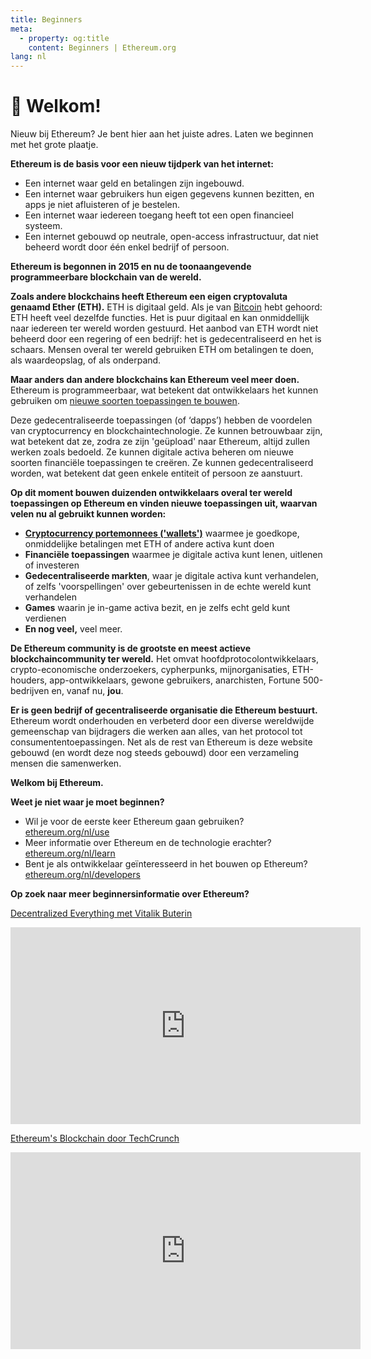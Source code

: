 ```yaml
---
title: Beginners
meta:
  - property: og:title
    content: Beginners | Ethereum.org
lang: nl
---
```


# :wave: Welkom!

Nieuw bij Ethereum? Je bent hier aan het juiste adres. Laten we beginnen met het grote plaatje.

**Ethereum is de basis voor een nieuw tijdperk van het internet:**

- Een internet waar geld en betalingen zijn ingebouwd.
- Een internet waar gebruikers hun eigen gegevens kunnen bezitten, en apps je niet afluisteren of je bestelen.
- Een internet waar iedereen toegang heeft tot een open financieel systeem.
- Een internet gebouwd op neutrale, open-access infrastructuur, dat niet beheerd wordt door één enkel bedrijf of persoon.

**Ethereum is begonnen in 2015 en nu de toonaangevende programmeerbare blockchain van de wereld.**

**Zoals andere blockchains heeft Ethereum een eigen cryptovaluta genaamd Ether (ETH).** ETH is digitaal geld. Als je van [Bitcoin](http://bitcoin.org/) hebt gehoord: ETH heeft veel dezelfde functies. Het is puur digitaal en kan onmiddellijk naar iedereen ter wereld worden gestuurd. Het aanbod van ETH wordt niet beheerd door een regering of een bedrijf: het is gedecentraliseerd en het is schaars. Mensen overal ter wereld gebruiken ETH om betalingen te doen, als waardeopslag, of als onderpand.

**Maar anders dan andere blockchains kan Ethereum veel meer doen.** Ethereum is programmeerbaar, wat betekent dat ontwikkelaars het kunnen gebruiken om [nieuwe soorten toepassingen te bouwen](/nl/use/#1-use-an-application-built-on-ethereum).

Deze gedecentraliseerde toepassingen (of ‘dapps’) hebben de voordelen van cryptocurrency en blockchaintechnologie. Ze kunnen betrouwbaar zijn, wat betekent dat ze, zodra ze zijn 'geüpload' naar Ethereum, altijd zullen werken zoals bedoeld. Ze kunnen digitale activa beheren om nieuwe soorten financiële toepassingen te creëren. Ze kunnen gedecentraliseerd worden, wat betekent dat geen enkele entiteit of persoon ze aanstuurt.

**Op dit moment bouwen duizenden ontwikkelaars overal ter wereld toepassingen op Ethereum en vinden nieuwe toepassingen uit, waarvan velen nu al gebruikt kunnen worden:**

- [**Cryptocurrency portemonnees ('wallets')**](/nl/use/#3-what-is-a-wallet-and-which-one-should-i-use) waarmee je goedkope, onmiddelijke betalingen met ETH of andere activa kunt doen
- **Financiële toepassingen** waarmee je digitale activa kunt lenen, uitlenen of investeren
- **Gedecentraliseerde markten**, waar je digitale activa kunt verhandelen, of zelfs 'voorspellingen' over gebeurtenissen in de echte wereld kunt verhandelen
- **Games** waarin je in-game activa bezit, en je zelfs echt geld kunt verdienen
- **En nog veel,** veel meer.

**De Ethereum community is de grootste en meest actieve blockchaincommunity ter wereld.** Het omvat hoofdprotocolontwikkelaars, crypto-economische onderzoekers, cypherpunks, mijnorganisaties, ETH-houders, app-ontwikkelaars, gewone gebruikers, anarchisten, Fortune 500-bedrijven en, vanaf nu, **jou**.

**Er is geen bedrijf of gecentraliseerde organisatie die Ethereum bestuurt.** Ethereum wordt onderhouden en verbeterd door een diverse wereldwijde gemeenschap van bijdragers die werken aan alles, van het protocol tot consumententoepassingen. Net als de rest van Ethereum is deze website gebouwd (en wordt deze nog steeds gebouwd) door een verzameling mensen die samenwerken.

**Welkom bij Ethereum.**

**Weet je niet waar je moet beginnen?**

- Wil je voor de eerste keer Ethereum gaan gebruiken? [ethereum.org/nl/use](/nl/use/)
- Meer informatie over Ethereum en de technologie erachter? [ethereum.org/nl/learn](/nl/learn/)
- Bent je als ontwikkelaar geïnteresseerd in het bouwen op Ethereum? [ethereum.org/nl/developers](/nl/developers/)

**Op zoek naar meer beginnersinformatie over Ethereum?**

[Decentralized Everything met Vitalik Buterin](https://youtu.be/WSN5BaCzsbo)

<div class="iframe-container">
  <iframe width="560" height="315" src="https://www.youtube.com/embed/WSN5BaCzsbo" frameborder="0" allow="accelerometer; autoplay; encrypted-media; gyroscope; picture-in-picture" allowfullscreen></iframe>
</div>

[Ethereum's Blockchain door TechCrunch](https://www.youtube.com/watch?v=WfULutvxvzY)

<div class="iframe-container">
  <iframe width="560" height="315" src="https://www.youtube.com/embed/WfULutvxvzY" frameborder="0" allow="accelerometer; autoplay; encrypted-media; gyroscope; picture-in-picture" allowfullscreen></iframe>
</div>
